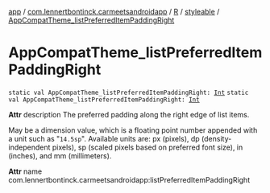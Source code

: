 [app](../../../index.md) / [com.lennertbontinck.carmeetsandroidapp](../../index.md) / [R](../index.md) / [styleable](index.md) / [AppCompatTheme_listPreferredItemPaddingRight](./-app-compat-theme_list-preferred-item-padding-right.md)

# AppCompatTheme_listPreferredItemPaddingRight

`static val AppCompatTheme_listPreferredItemPaddingRight: `[`Int`](https://kotlinlang.org/api/latest/jvm/stdlib/kotlin/-int/index.html)
`static val AppCompatTheme_listPreferredItemPaddingRight: `[`Int`](https://kotlinlang.org/api/latest/jvm/stdlib/kotlin/-int/index.html)

**Attr**
description The preferred padding along the right edge of list items.

May be a dimension value, which is a floating point number appended with a unit such as "`14.5sp`". Available units are: px (pixels), dp (density-independent pixels), sp (scaled pixels based on preferred font size), in (inches), and mm (millimeters).

**Attr**
name com.lennertbontinck.carmeetsandroidapp:listPreferredItemPaddingRight

